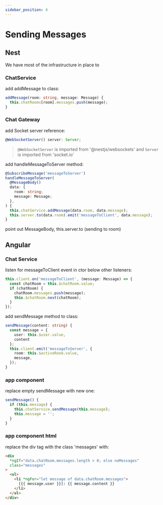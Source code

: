 ```yaml
---
sidebar_position: 4
---
```


# Sending Messages

## Nest

We have most of the infrastructure in place to 

### ChatService

add addMessage to class:

```ts
addMessage(room: string, message: Message) {
  this.chatRooms[room].messages.push(message);
}
```

### Chat Gateway

add Socket server reference:

```ts
@WebSocketServer() server: Server;
```

> `@WebSocketServer` is imported from '@nestjs/websockets' and `Server` is
> imported from 'socket.io'

add handleMessageToServer method:

```ts
@SubscribeMessage('messageToServer')
handleMessageToServer(
  @MessageBody()
  data: {
    room: string;
    message: Message;
  },
) {
  this.chatService.addMessage(data.room, data.message);
  this.server.to(data.room).emit('messageToClient', data.message);
}
```

point out MessageBody, this.server.to (sending to room)

## Angular

### Chat Service

listen for messageToClient event in ctor below other listeners:

```ts
this.client.on('messageToClient', (message: Message) => {
  const chatRoom = this.$chatRoom.value;
  if (chatRoom) {
    chatRoom.messages.push(message);
    this.$chatRoom.next(chatRoom);
  }
});
```

add sendMessage method to class:

```ts
sendMessage(content: string) {
  const message = {
    user: this.$user.value,
    content
  };
  this.client.emit('messageToServer', {
    room: this.$activeRoom.value,
    message,
  });
}
```

### app component

replace empty sendMessage with new one:

```ts
sendMessage() {
  if (this.message) {
    this.chatService.sendMessage(this.message);
    this.message = '';
  }
}
```

### app component html

replace the div tag with the class 'messages' with:

```html
<div
  *ngIf="data.chatRoom.messages.length > 0; else noMessages"
  class="messages"
>
  <ul>
    <li *ngFor="let message of data.chatRoom.messages">
      [{{ message.user }}]: {{ message.content }}
    </li>
  </ul>
</div>
```
